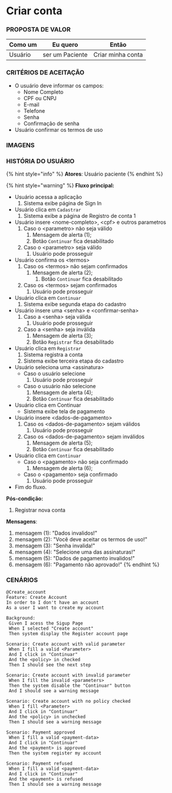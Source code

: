 # Criar conta

### PROPOSTA DE VALOR

| Como um | Eu quero        | Então             |
| ------- | --------------- | ----------------- |
| Usuário | ser um Paciente | Criar minha conta |

### CRITÉRIOS DE ACEITAÇÃO

* O usuário deve informar os campos:
  * Nome Completo
  * CPF ou CNPJ
  * E-mail
  * Telefone
  * Senha
  * Confirmação de senha
* Usuário confirmar os termos de uso

### IMAGENS



### HISTÓRIA DO USUÁRIO

{% hint style="info" %}
**Atores**: Usuário paciente
{% endhint %}

{% hint style="warning" %}
**Fluxo principal:**

* Usuário acessa a aplicação
  1. Sistema exibe página de Sign In
* Usuário clica em `Cadastrar`
  1. Sistema exibe a página de Registro de conta 1
* Usuário insere \<nome-completo>, \<cpf> e outros parametros
  1. Caso o \<parametro> não seja válido
     1. Mensagem de alerta (1);
     2. Botão `Continuar` fica desabilitado
  2. Caso o \<parametro> seja válido
     1. Usuário pode prosseguir
* Usuário confirma os \<termos>
  1. Caso os \<termos> não sejam confirmados
     1. Mensagem de alerta (2);
        1. Botão `Continuar` fica desabilitado
  2. Caso os \<termos> sejam confirmados
     1. Usuário pode prosseguir
* Usuário clica em `Continuar`
  1. Sistema exibe segunda etapa do cadastro
* Usuário insere uma \<senha> e \<confirmar-senha>
  1. Caso a \<senha> seja válida
     1. Usuário pode prosseguir
  2. Caso a \<senha> seja inválida
     1. Mensagem de alerta (3);
     2. Botão `Registrar` fica desabilitado
* Usuário clica em `Registrar`
  1. Sistema registra a conta
  2. Sistema exibe terceira etapa do cadastro
* Usuário seleciona uma \<assinatura>
  * Caso o usuário selecione
    1. Usuário pode prosseguir
  * Caso o usuário não selecione
    1. Mensagem de alerta (4);
    2. Botão `Continuar` fica desabilitado
* Usuário clica em Continuar
  * Sistema exibe tela de pagamento
* Usuário insere \<dados-de-pagamento>
  1. Caso os \<dados-de-pagamento> sejam válidos
     1. Usuário pode prosseguir
  2. Caso os \<dados-de-pagamento> sejam inválidos
     1. Mensagem de alerta (5);
     2. Botão `Continuar` fica desabilitado
* Usuário clica em `Continuar`
  * Caso o \<pagamento> não seja confirmado
    1. Mensagem de alerta (6);
  * Caso o \<pagamento> seja confirmado
    1. Usuário pode prosseguir
* Fim do fluxo.

**Pós-condição:**

1. Registrar nova conta

**Mensagens**:

1. mensagem (1): "Dados invalidos!"
2. mensagem (2): "Você deve aceitar os termos de uso!"
3. mensagem (3): "Senha invalida!"
4. mensagem (4): "Selecione uma das assinaturas!"
5. mensagem (5): "Dados de pagamento invalidos!"
6. mensagem (6): "Pagamento não aprovado!"
{% endhint %}

### CENÁRIOS

```gherkin
@Create_account
Feature: Create Account
In order to I don't have an account
As a user I want to create my account

Background:
 Given I acess the Sigup Page
 When I selected "Create account"
 Then system display the Register account page
 
Scenario: Create account with valid parameter
 When I fill a valid <Parameter>
 And I click in "Continuar"
 And the <policy> in checked
 Then I should see the next step

Scenario: Create account with invalid parameter
 When I fill the invalid <parameters>
 Then the system disable the "Continuar" button
 And I should see a warning message
 
Scenario: Create account with no policy checked
 When I fill <Parameter>
 And I click in "Continuar"
 And the <policy> in unchecked
 Then I should see a warning message
 
Scenario: Payment approved
 When I fill a valid <payment-data>
 And I click in "Continuar"
 And the <payment> is approved
 Then the system register my account
 
Scenario: Payment refused
 When I fill a valid <payment-data>
 And I click in "Continuar"
 And the <payment> is refused
 Then I should see a warning message
```
